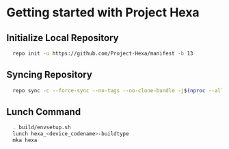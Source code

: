 Getting started with Project Hexa
====================

Initialize Local Repository
-------------
```bash
  repo init -u https://github.com/Project-Hexa/manifest -b 13
```

Syncing Repository
-------------
```bash
  repo sync -c --force-sync --no-tags --no-clone-bundle -j$(nproc --all)
```

Lunch Command
-------------
```bash
  . build/envsetup.sh
  lunch hexa_<device_codename>-buildtype
  mka hexa
```